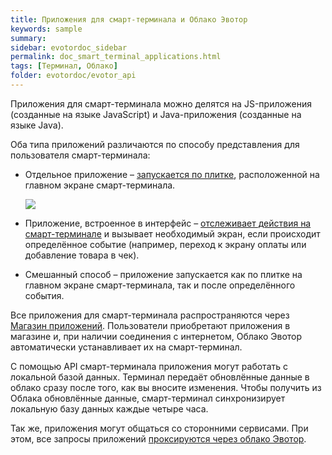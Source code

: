```yaml
---
title: Приложения для смарт-терминала и Облако Эвотор
keywords: sample
summary:
sidebar: evotordoc_sidebar
permalink: doc_smart_terminal_applications.html
tags: [Терминал, Облако]
folder: evotordoc/evotor_api
---
```


Приложения для смарт-терминала можно делятся на JS-приложения (созданные на языке JavaScript) и Java-приложения (созданные на языке Java).

Оба типа приложений различаются по способу представления для пользователя смарт-терминала:

*   Отдельное приложение – [запускается по плитке](./doc_smart_terminal_app_tile.html), расположенной на главном экране смарт-терминала.

    ![](images\Tile_example.png)

*   Приложение, встроенное в интерфейс – [отслеживает действия на смарт-терминале](./doc_receipt_interactions.html) и вызывает необходимый экран, если происходит определённое событие (например, переход к экрану оплаты или добавление товара в чек).

*   Смешанный способ – приложение запускается как по плитке на главном экране смарт-терминала, так и после определённого события.

Все приложения для смарт-терминала распространяются через [Магазин приложений](https://market.evotor.ru/). Пользователи приобретают приложения в магазине и, при наличии соединения с интернетом, Облако Эвотор автоматически устанавливает их на смарт-терминал.

С помощью API смарт-терминала приложения могут работать с локальной базой данных. Терминал передаёт обновлённые данные в облако сразу после того, как вы вносите изменения. Чтобы получить из Облака обновлённые данные, смарт-терминал синхронизирует локальную базу данных каждые четыре часа.

Так же, приложения могут общаться со сторонними сервисами. При этом, все запросы приложений [проксируются через облако Эвотор](./doc_cloud_proxy.html).
